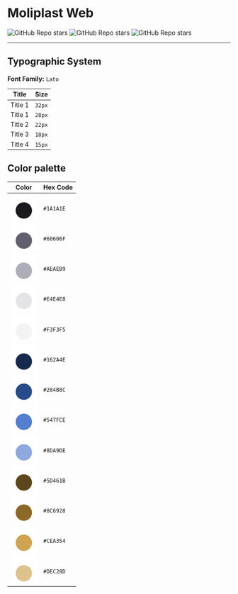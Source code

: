 # **Moliplast Web**

<img alt="GitHub Repo stars" src="https://img.shields.io/badge/Vite-B73BFE?style=for-the-badge&logo=vite&logoColor=FFD62E" />
<img alt="GitHub Repo stars" src="https://img.shields.io/badge/React-20232A?style=for-the-badge&logo=react&logoColor=61DAFB" />
<img alt="GitHub Repo stars" src="https://img.shields.io/badge/SASS-hotpink.svg?style=for-the-badge&logo=SASS&logoColor=white" />


---

## **Typographic System**

**Font Family:** `Lato`

| Title | Size |
|---|---|
| Title 1 | `32px` |
| Title 1 | `28px` |
| Title 2 | `22px` |
| Title 3 | `18px` |
| Title 4 | `15px` |


## **Color palette**


| Color | Hex Code |
|---|---|
| ![circle](./docs/assets/imgs_svgs/circle_1A1A1E.svg) | `#1A1A1E` |
| ![circle](./docs/assets/imgs_svgs/circle_60606F.svg) | `#60606F` |
| ![circle](./docs/assets/imgs_svgs/circle_AEAEB9.svg) | `#AEAEB9` |
| ![circle](./docs/assets/imgs_svgs/circle_E4E4E8.svg) | `#E4E4E8` |
| ![circle](./docs/assets/imgs_svgs/circle_F3F3F5.svg) | `#F3F3F5` |
| ![circle](./docs/assets/imgs_svgs/circle_162A4E.svg) | `#162A4E` |
| ![circle](./docs/assets/imgs_svgs/circle_284B8C.svg) | `#284B8C` |
| ![circle](./docs/assets/imgs_svgs/circle_547FCE.svg) | `#547FCE` |
| ![circle](./docs/assets/imgs_svgs/circle_8DA9DE.svg) | `#8DA9DE` |
| ![circle](./docs/assets/imgs_svgs/circle_5D461B.svg) | `#5D461B` |
| ![circle](./docs/assets/imgs_svgs/circle_8C6928.svg) | `#8C6928` |
| ![circle](./docs/assets/imgs_svgs/circle_CEA354.svg) | `#CEA354` |
| ![circle](./docs/assets/imgs_svgs/circle_DEC28D.svg) | `#DEC28D` |